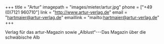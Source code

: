 +++
title = "Artur"
imagepath = "images/mieter/artur.jpg"
phone = ["+49 (0)7121 960710"]
link = "http://www.artur-verlag.de"
email = "hartmaier@artur-verlag.de"
emaillink = "mailto:hartmaier@artur-verlag.de"
+++

Verlag für das artur-Magazin sowie „Alblust“---Das Magazin über die schwäbische Alb